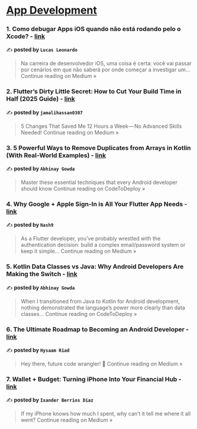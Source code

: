 
<h1><a href=https://medium.com/tag/mobile-app-development/recommended target="_blank" rel="noopener noreferrer">App Development</a></h1>
<h3>1. Como debugar Apps iOS quando não está rodando pelo o Xcode? - <a href="https://medium.com/@lucasleonardofr/como-debugar-apps-ios-quando-n%C3%A3o-est%C3%A1-rodando-pelo-o-xcode-1c1bd915666f?source=rss------mobile_app_development-5" target="_blank" rel="noopener noreferrer">link</a></h3>

✍️ **posted by `Lucas Leonardo`**

<blockquote>Na carreira de desenvolvedor iOS, uma coisa é certa: você vai passar por cenários em que não saberá por onde começar a investigar um…
Continue reading on Medium »</blockquote>

<h3>2. Flutter’s Dirty Little Secret: How to Cut Your Build Time in Half (2025 Guide) - <a href="https://medium.com/@jamalihassan0307/flutters-dirty-little-secret-how-to-cut-your-build-time-in-half-2025-guide-1b62b2db41d8?source=rss------mobile_app_development-5" target="_blank" rel="noopener noreferrer">link</a></h3>

✍️ **posted by `jamalihassan0307`**

<blockquote>5 Changes That Saved Me 12 Hours a Week — No Advanced Skills Needed!
Continue reading on Medium »</blockquote>

<h3>3. 5 Powerful Ways to Remove Duplicates from Arrays in Kotlin (With Real-World Examples) - <a href="https://medium.com/codetodeploy/5-powerful-ways-to-remove-duplicates-from-arrays-in-kotlin-with-real-world-examples-7c3a9b8b3c02?source=rss------mobile_app_development-5" target="_blank" rel="noopener noreferrer">link</a></h3>

✍️ **posted by `Abhinay Gowda`**

<blockquote>Master these essential techniques that every Android developer should know
Continue reading on CodeToDeploy »</blockquote>

<h3>4. Why Google + Apple Sign-In is All Your Flutter App Needs - <a href="https://medium.com/@n9apps/why-google-apple-sign-in-is-all-your-flutter-app-needs-ec336d57c164?source=rss------mobile_app_development-5" target="_blank" rel="noopener noreferrer">link</a></h3>

✍️ **posted by `Nash9`**

<blockquote>As a Flutter developer, you’ve probably wrestled with the authentication decision: build a complex email/password system or keep it simple…
Continue reading on Medium »</blockquote>

<h3>5. Kotlin Data Classes vs Java: Why Android Developers Are Making the Switch - <a href="https://medium.com/codetodeploy/kotlin-data-classes-vs-java-why-android-developers-are-making-the-switch-2701a5ef45ef?source=rss------mobile_app_development-5" target="_blank" rel="noopener noreferrer">link</a></h3>

✍️ **posted by `Abhinay Gowda`**

<blockquote>When I transitioned from Java to Kotlin for Android development, nothing demonstrated the language’s power more clearly than data classes…
Continue reading on CodeToDeploy »</blockquote>

<h3>6. The Ultimate Roadmap to Becoming an Android Developer - <a href="https://medium.com/@riadhysaam/the-ultimate-roadmap-to-becoming-an-android-developer-8e8ffd369fd7?source=rss------mobile_app_development-5" target="_blank" rel="noopener noreferrer">link</a></h3>

✍️ **posted by `Hysaam Riad`**

<blockquote>Hey there, future code wrangler! 👋
Continue reading on Medium »</blockquote>

<h3>7. Wallet + Budget: Turning iPhone Into Your Financial Hub - <a href="https://medium.com/@ixanderberrios/wallet-budget-turning-iphone-into-your-financial-hub-583d96b85ead?source=rss------mobile_app_development-5" target="_blank" rel="noopener noreferrer">link</a></h3>

✍️ **posted by `Ixander Berrios Diaz`**

<blockquote>If my iPhone knows how much I spent, why can’t it tell me where it all went?
Continue reading on Medium »</blockquote>

